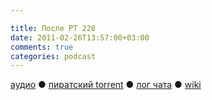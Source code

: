 ```yaml
---

title: После РТ 228
date: 2011-02-26T13:57:00+03:00
comments: true
categories: podcast
---
```

[аудио](http://cdn.radio-t.com/rt228post.mp3) ● [пиратский torrent](http://pirates.radio-t.com/torrents/rt228post.mp3.torrent) ● [лог чата](http://chat.radio-t.com/logs/radio-t-228.html) ● [wiki](http://wiki.radio-t.com/%D0%9F%D0%BE%D1%81%D0%BB%D0%B5_%D0%A0%D0%A2_228)<audio src="http://cdn.radio-t.com/rt228post.mp3" preload="none">
